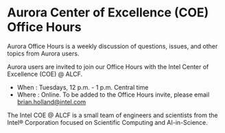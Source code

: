 # Aurora Center of Excellence (COE) Office Hours

Aurora Office Hours is a weekly discussion of questions, issues, and other topics from Aurora users.

Aurora users are invited to join our Office Hours with the Intel Center of Excellence (COE) @ ALCF.

- When  : Tuesdays, 12 p.m. - 1 p.m. Central time
- Where : Online. To be added to the Office Hours invite, please email [brian.holland@intel.com](mailto:brian.holland@intel.com)

The Intel COE @ ALCF is a small team of engineers and scientists from the Intel® Corporation focused on Scientific Computing and AI-in-Science.

